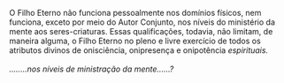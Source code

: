 ﻿O Filho Eterno não funciona pessoalmente nos domínios físicos, nem funciona, exceto por meio do Autor Conjunto, nos níveis do ministério da mente aos seres-criaturas. Essas  qualificações, todavia, não limitam, de maneira alguma, o Filho Eterno no pleno e livre exercício de todos os atributos divinos de onisciência, onipresença e onipotência <I>espirituais.<BR><BR>........nos níveis de ministração da mente......?